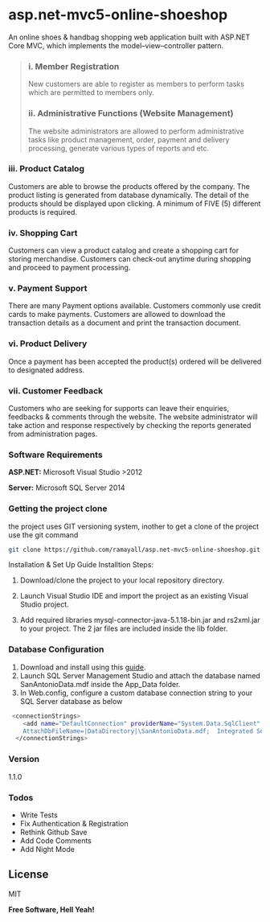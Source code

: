# asp.net-mvc5-online-shoeshop
An online shoes &amp; handbag shopping  web application built with ASP.NET Core MVC, which implements the model–view–controller pattern.

>### i. Member Registration
>New customers are able to register as members to perform tasks which are permitted
>to members only.
>
>### ii. Administrative Functions (Website Management)
>The website administrators are allowed to perform administrative tasks like product
>management, order, payment and delivery processing, generate various types of
>reports and etc.

### iii. Product Catalog
Customers are able to browse the products offered by the company. The product
listing is generated from database dynamically. The detail of the products should be
displayed upon clicking. A minimum of FIVE (5) different products is required.

### iv. Shopping Cart
Customers can view a product catalog and create a shopping cart for storing
merchandise. Customers can check-out anytime during shopping and proceed to
payment processing.

### v. Payment Support
There are many Payment options available. Customers commonly use credit cards to
make payments. Customers are allowed to download the transaction details as a
document and print the transaction document.

### vi. Product Delivery
Once a payment has been accepted the product(s) ordered will be delivered to
designated address.

### vii. Customer Feedback
Customers who are seeking for supports can leave their enquiries, feedbacks &
comments through the website. The website administrator will take action and
response respectively by checking the reports generated from administration pages.


### Software Requirements
**ASP.NET:** Microsoft Visual Studio >2012

**Server:** Microsoft SQL Server 2014

### Getting the project clone
the project uses GIT versioning system, inother to get a clone of the project use the git command

```sh
git clone https://github.com/ramayall/asp.net-mvc5-online-shoeshop.git
```


Installation & Set Up Guide
Installtion Steps:
1. Download/clone the project to your local repository directory.

2. Launch Visual Studio IDE and import the project as an existing Visual Studio project.

3. Add required libraries mysql-connector-java-5.1.18-bin.jar and rs2xml.jar to your project. The 2 jar files are included 
inside the lib folder.


### Database Configuration
1. Download and install using this [guide](http://www.sqlshack.com/sql-server-management-studio-step-step-installation-guide/). 
2. Launch SQL Server Management Studio and attach the database named SanAntonioData.mdf inside the App_Data folder.
3. In Web.config, configure a custom database connection string to your SQL Server database as below

```sh
 <connectionStrings>
    <add name="DefaultConnection" providerName="System.Data.SqlClient" connectionString="Data Source=.\SQLEXPRESS; 
	AttachDbFileName=|DataDirectory|\SanAntonioData.mdf;  Integrated Security=True;User Instance=True; MultipleActiveResultSets=True" />
  </connectionStrings>
```

### Version
1.1.0

### Todos
 - Write Tests
 - Fix Authentication & Registration 
 - Rethink Github Save
 - Add Code Comments
 - Add Night Mode

License
----

MIT

**Free Software, Hell Yeah!**
